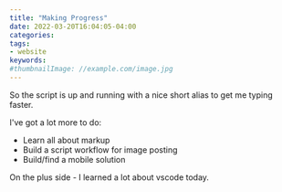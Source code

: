 ```yaml
---
title: "Making Progress"
date: 2022-03-20T16:04:05-04:00
categories:
tags:
- website
keywords:
#thumbnailImage: //example.com/image.jpg
---
```

So the script is up and running with a nice short alias to get me typing faster.
<!--more-->
I've got a lot more to do:
- Learn all about markup
- Build a script workflow for image posting
- Build/find a mobile solution

On the plus side - I learned a lot about vscode today.